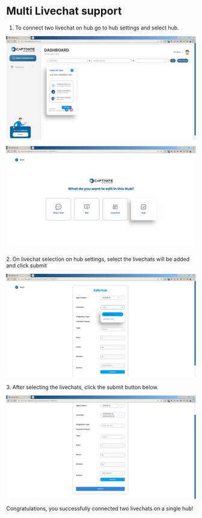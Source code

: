 # Multi Livechat support

1. To connect two livechat on hub go to hub settings and select hub.

![Figure 1: Edit Hub](<../../.gitbook/assets/image (34).png>)

![Figure 2: Hub Settings](<../../.gitbook/assets/image (23).png>)

2\. On livechat selection on hub settings, select the livechats will be added and click submit

![Figure 3: Livechats available to be connected to hub](<../../.gitbook/assets/image (45).png>)

3\. After selecting the livechats, click the submit button below.

![Figure 4: Submit button](<../../.gitbook/assets/image (11).png>)

Congratulations, you successfully connected two livechats on a single hub!
